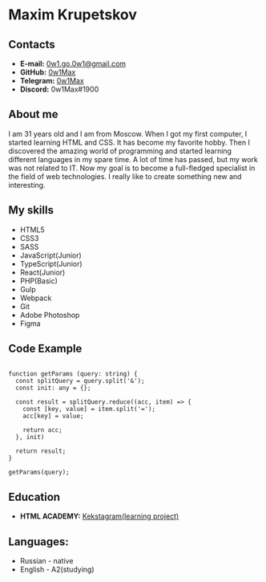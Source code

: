 # **Maxim Krupetskov**

## Contacts
* **E-mail:** [0w1.go.0w1@gmail.com](mailto:0w1.go.0w1@gmail.com)
* **GitHub:** [0w1Max](https://github.com/0w1Max)
* **Telegram:** [0w1Max](https://t.me/Ow1max)
* **Discord:** 0w1Max#1900

## About me
I am 31 years old and I am from Moscow. When I got my first computer, I started learning HTML and CSS. It has become my favorite hobby. Then I discovered the amazing world of programming and started learning different languages in my spare time. A lot of time has passed, but my work was not related to IT. Now my goal is to become a full-fledged specialist in the field of web technologies. I really like to create something new and interesting.

## My skills
* HTML5
* CSS3
* SASS
* JavaScript(Junior)
* TypeScript(Junior)
* React(Junior)
* PHP(Basic)
* Gulp
* Webpack
* Git
* Adobe Photoshop
* Figma

## Code Example
```const query: string = 'category=cars&color=black&year=2022';

function getParams (query: string) {
  const splitQuery = query.split('&');
  const init: any = {};

  const result = splitQuery.reduce((acc, item) => {
    const [key, value] = item.split('=');
    acc[key] = value;

    return acc;
  }, init)

  return result;
}

getParams(query);
```

## Education
* **HTML ACADEMY:** [Kekstagram(learning project)](https://github.com/0w1Max/93718-kekstagram-25)

## Languages:
* Russian - native
* English - A2(studying)
